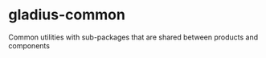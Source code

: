 # gladius-common
Common utilities with sub-packages that are shared between products and components
